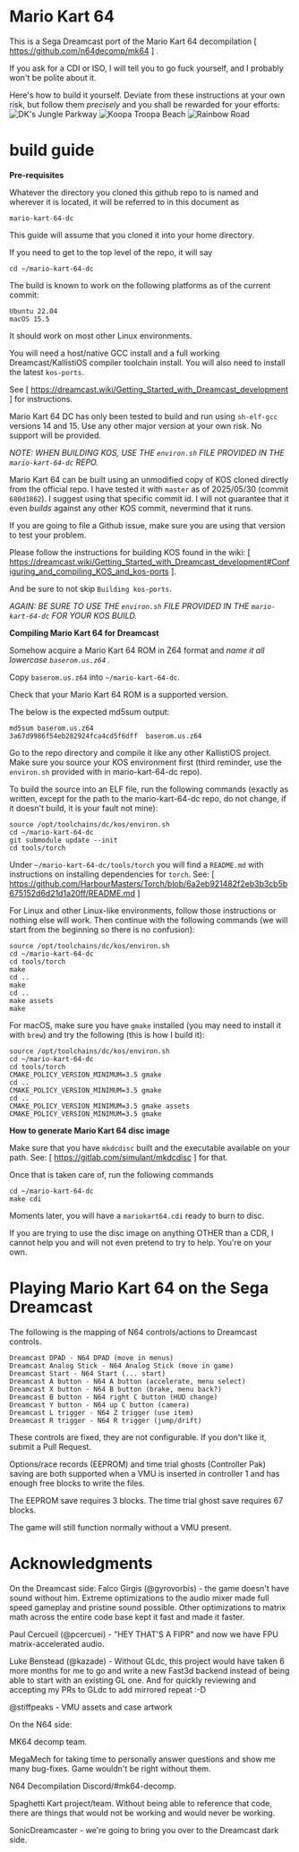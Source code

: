 # Mario Kart 64   
This is a Sega Dreamcast port of the Mario Kart 64 decompilation [ https://github.com/n64decomp/mk64 ] .

If you ask for a CDI or ISO, I will tell you to go fuck yourself, and I probably won't be polite about it.

Here's how to build it yourself. Deviate from these instructions at your own risk, but follow them *precisely* and you shall be rewarded for your efforts:
![DK's Jungle Parkway](/media/screenshot1.png)
![Koopa Troopa Beach](/media/screenshot2.png)
![Rainbow Road](/media/screenshot3.png)

# build guide #

**Pre-requisites**

Whatever the directory you cloned this github repo to is named and wherever it is located, it will be referred to in this document as

`mario-kart-64-dc`

This guide will assume that you cloned it into your home directory. 

If you need to get to the top level of the repo, it will say

    cd ~/mario-kart-64-dc


The build is known to work on the following platforms as of the current commit:

    Ubuntu 22.04
    macOS 15.5

It should work on most other Linux environments.

You will need a host/native GCC install and a full working Dreamcast/KallistiOS compiler toolchain install. You will also need to install the latest `kos-ports`.

See [ https://dreamcast.wiki/Getting_Started_with_Dreamcast_development ] for instructions.

Mario Kart 64 DC has only been tested to build and run using `sh-elf-gcc` versions 14 and 15. Use any other major version at your own risk. No support will be provided.

*NOTE: WHEN BUILDING KOS, USE THE `environ.sh` FILE PROVIDED IN THE `mario-kart-64-dc` REPO.*

Mario Kart 64 can be built using an unmodified copy of KOS cloned directly from the official repo. I have tested it with `master` as of 2025/05/30 (commit `680d1862`). I suggest using that specific commit id. I will not guarantee that it even *builds* against any other KOS commit, nevermind that it runs.

If you are going to file a Github issue, make sure you are using that version to test your problem.

Please follow the instructions for building KOS found in the wiki: [ https://dreamcast.wiki/Getting_Started_with_Dreamcast_development#Configuring_and_compiling_KOS_and_kos-ports ].

And be sure to not skip `Building kos-ports`.

*AGAIN: BE SURE TO USE THE `environ.sh` FILE PROVIDED IN THE `mario-kart-64-dc` FOR YOUR KOS BUILD.*

**Compiling Mario Kart 64 for Dreamcast**

Somehow acquire a Mario Kart 64 ROM in Z64 format and *name it all lowercase `baserom.us.z64` .*

Copy `baserom.us.z64` into `~/mario-kart-64-dc`.

Check that your Mario Kart 64 ROM is a supported version.

The below is the expected md5sum output:

    md5sum baserom.us.z64
    3a67d9986f54eb282924fca4cd5f6dff  baserom.us.z64

Go to the repo directory and compile it like any other KallistiOS project. Make sure you source your KOS environment first (third reminder, use the `environ.sh` provided with in mario-kart-64-dc repo).

To build the source into an ELF file, run the following commands (exactly as written, except for the path to the mario-kart-64-dc repo, do not change, if it doesn't build, it is your fault not mine):

    source /opt/toolchains/dc/kos/environ.sh
    cd ~/mario-kart-64-dc
    git submodule update --init
    cd tools/torch

Under `~/mario-kart-64-dc/tools/torch` you will find a `README.md` with instructions on installing dependencies for `torch`.
See: [ https://github.com/HarbourMasters/Torch/blob/6a2eb921482f2eb3b3cb5b675152d6d21d1a20ff/README.md ]


For Linux and other Linux-like environments, follow those instructions or nothing else will work. Then continue with the following commands (we will start from the beginning so there is no confusion):

    source /opt/toolchains/dc/kos/environ.sh
    cd ~/mario-kart-64-dc
    cd tools/torch
    make
    cd ..
    make
    cd ..
    make assets
    make

For macOS, make sure you have `gmake` installed (you may need to install it with `brew`) and try the following (this is how I build it):

    source /opt/toolchains/dc/kos/environ.sh
    cd ~/mario-kart-64-dc
    cd tools/torch
    CMAKE_POLICY_VERSION_MINIMUM=3.5 gmake
    cd ..
    CMAKE_POLICY_VERSION_MINIMUM=3.5 gmake
    cd ..
    CMAKE_POLICY_VERSION_MINIMUM=3.5 gmake assets
    CMAKE_POLICY_VERSION_MINIMUM=3.5 gmake

**How to generate Mario Kart 64 disc image**

Make sure that you have `mkdcdisc` built and the executable available on your path.
See: [ https://gitlab.com/simulant/mkdcdisc ] for that.

Once that is taken care of, run the following commands 

    cd ~/mario-kart-64-dc
    make cdi

Moments later, you will have a `mariokart64.cdi` ready to burn to disc.

If you are trying to use the disc image on anything OTHER than a CDR, I cannot help you and will not even pretend to try to help. You're on your own.

# Playing Mario Kart 64 on the Sega Dreamcast #

The following is the mapping of N64 controls/actions to Dreamcast controls.

    Dreamcast DPAD - N64 DPAD (move in menus)
    Dreamcast Analog Stick - N64 Analog Stick (move in game)
    Dreamcast Start - N64 Start (... start)
    Dreamcast A button - N64 A button (accelerate, menu select)
    Dreamcast X button - N64 B button (brake, menu back?)
    Dreamcast B button - N64 right C button (HUD change)
    Dreamcast Y button - N64 up C button (camera)
    Dreamcast L trigger - N64 Z trigger (use item)
    Dreamcast R trigger - N64 R trigger (jump/drift)

These controls are fixed, they are not configurable. If you don't like it, submit a Pull Request.

Options/race records (EEPROM) and time trial ghosts (Controller Pak) saving are both supported when a VMU is
inserted in controller 1 and has enough free blocks to write the files.

The EEPROM save requires 3 blocks. The time trial ghost save requires 67 blocks.

The game will still function normally without a VMU present.

# Acknowledgments

On the Dreamcast side:
Falco Girgis (@gyrovorbis) - the game doesn't have sound without him. Extreme optimizations to the audio mixer made full speed gameplay and pristine sound possible.
Other optimizations to matrix math across the entire code base kept it fast and made it faster.

Paul Cercueil (@pcercuei) - "HEY THAT'S A FIPR" and now we have FPU matrix-accelerated audio.

Luke Benstead (@kazade) - Without GLdc, this project would have taken 6 more months for me to go and write a new Fast3d backend instead of being able to start with an existing GL one. And for quickly reviewing and accepting my PRs to GLdc to add mirrored repeat :-D

@stiffpeaks - VMU assets and case artwork

On the N64 side:

MK64 decomp team.

MegaMech for taking time to personally answer questions and show me many bug-fixes. Game wouldn't be right without them.

N64 Decompilation Discord/#mk64-decomp.

Spaghetti Kart project/team. Without being able to reference that code, there are things that would not be working and would never be working.

SonicDreamcaster - we're going to bring you over to the Dreamcast dark side.
